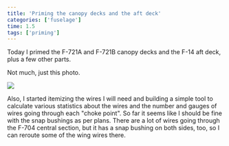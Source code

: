 ```yaml
---
title: 'Priming the canopy decks and the aft deck'
categories: ['fuselage']
time: 1.5
tags: ['priming']
---
```


Today I primed the F-721A and F-721B canopy decks and the F-14 aft deck, plus a few other parts.

<!-- more -->

Not much, just this photo.

![](0-primed-decks.jpeg)

Also, I started itemizing the wires I will need and building a simple tool to calculate various statistics about the wires and the number and gauges of wires going through each "choke point". So far it seems like I should be fine with the snap bushings as per plans. There are a lot of wires going through the F-704 central section, but it has a snap bushing on both sides, too, so I can reroute some of the wing wires there.
